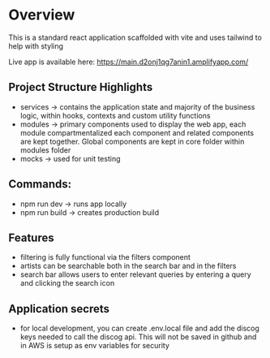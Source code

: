 # Overview

This is a standard react application scaffolded with vite and uses tailwind to help with styling

Live app is available here: https://main.d2onj1qg7anin1.amplifyapp.com/


## Project Structure Highlights

- services -> contains the application state and majority of the business logic, within hooks, contexts and custom utility functions
- modules -> primary components used to display the web app, each module compartmentalized each component and related components are kept together. Global components are kept in core folder within modules folder
- mocks -> used for unit testing


## Commands:

- npm run dev -> runs app locally
- npm run build -> creates production build

## Features
- filtering is fully functional via the filters component
- artists can be searchable both in the search bar and in the filters
- search bar allows users to enter relevant queries by entering a query and clicking the search icon


## Application secrets

- for local development, you can create .env.local file and add the discog keys needed to call the discog api. This will not be saved in github and in AWS is setup as env variables for security


